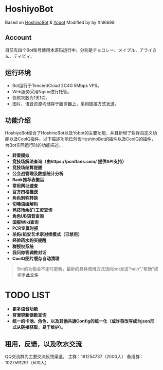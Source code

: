 # HoshiyoBot

Based on [HoshinoBot](https://github.com/Ice-Cirno/HoshinoBot) & [Yobot](https://github.com/yuudi/yobot)
Modified by by Xhl6699


## Account

目前有四个Bot账号使用本源码运行中。分别是チョコレー、メイプル、アライさん、ティピィ。

## 运行环境

- Bot运行于TencentCloud 2C4G 5Mbps VPS。
- Web服务采用Nginx进行托管。
- 快照次数为1天1次。
- 图片、语音资源均储存于服务器上，采用链接方式发送。

## 功能介绍

HoshiyoBot结合了HoshinoBot以及Yobot的主要功能，并且新增了些许自定义功能以及CoolQ插件。以下描述功能已包含HoshinoBot的插件以及CoolQ的插件，为Bot实际运行时的功能描述。：

- **转蛋模拟**
- **竞技场解法查询（由https://pcrdfans.com/ 提供API支持）**
- **竞技场结算提醒**
- **公会战管理及数据统计分析**
- **Rank推荐表搬运**
- **常用网址速查**
- **官方四格推送**
- **角色别称转换**
- **切噜语编解码**
- **竞技场余矿/工资查询**
- **角色UB语音查询**
- **国服Wiki查询**
- **PCR专属时报**
- **杀妈/祖安艺术家对喷模式（已禁用）**
- **经验药水购买提醒**
- **群授权系统**
- **我问你答调教对话**
- **CoolQ图片缓存自动清理**
 
> Bot的功能会不定时更新，最新的具体使用方式请向bot发送"help","帮助"或移步[此文件](hoshino/modules/botmanage/help.py)


# TODO LIST

- **更多语音功能**
- **官漫更新话数查询**
- **统一的卡池、角色、以及其他共通Config的统一化（或许将改写成为json形式从链接获取，易于维护）。**


## 租用，反馈，以及吹水交流

QQ交流群为主要交流反馈渠道。
主群：191254737（2000人）
备用群：1027591291（500人）